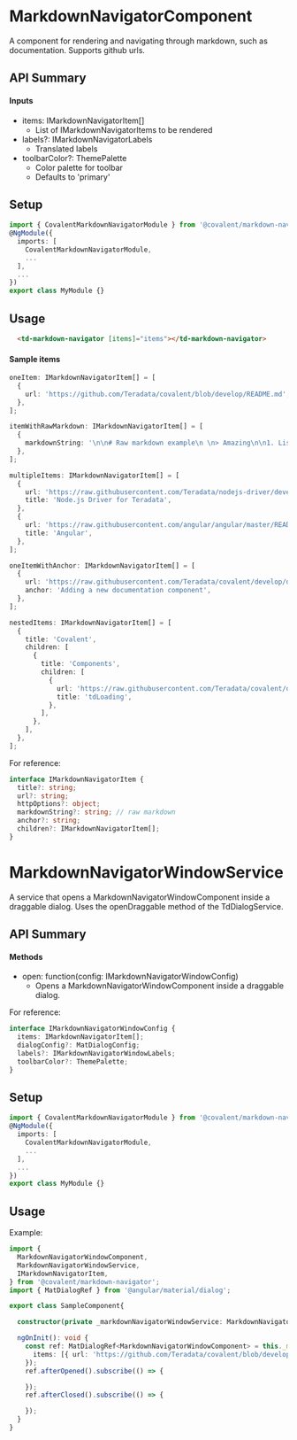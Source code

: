 # MarkdownNavigatorComponent

A component for rendering and navigating through markdown, such as documentation. Supports github urls.

## API Summary

#### Inputs
+ items: IMarkdownNavigatorItem[]
  + List of IMarkdownNavigatorItems to be rendered
+ labels?: IMarkdownNavigatorLabels
  + Translated labels
+ toolbarColor?: ThemePalette
  + Color palette for toolbar
  + Defaults to 'primary'

## Setup

```typescript
import { CovalentMarkdownNavigatorModule } from '@covalent/markdown-navigator';
@NgModule({
  imports: [
    CovalentMarkdownNavigatorModule,
    ...
  ],
  ...
})
export class MyModule {}
```

## Usage

```html
  <td-markdown-navigator [items]="items"></td-markdown-navigator>

```

#### Sample items

```typescript
oneItem: IMarkdownNavigatorItem[] = [
  {
    url: 'https://github.com/Teradata/covalent/blob/develop/README.md',
  },
];

itemWithRawMarkdown: IMarkdownNavigatorItem[] = [
  {
    markdownString: '\n\n# Raw markdown example\n \n> Amazing\n\n1. List\n2. of\n3. items\n\n',
  },
];

multipleItems: IMarkdownNavigatorItem[] = [
  {
    url: 'https://raw.githubusercontent.com/Teradata/nodejs-driver/develop/README.md',
    title: 'Node.js Driver for Teradata',
  },
  {
    url: 'https://raw.githubusercontent.com/angular/angular/master/README.md',
    title: 'Angular',
  },
];

oneItemWithAnchor: IMarkdownNavigatorItem[] = [
  {
    url: 'https://raw.githubusercontent.com/Teradata/covalent/develop/docs/DEVELOPER_GUIDE.md',
    anchor: 'Adding a new documentation component',
  },
];

nestedItems: IMarkdownNavigatorItem[] = [
  {
    title: 'Covalent',
    children: [
      {
        title: 'Components',
        children: [
          {
            url: 'https://raw.githubusercontent.com/Teradata/covalent/develop/src/platform/core/loading/README.md',
            title: 'tdLoading',
          },
        ],
      },
    ],
  },
];

```

For reference:
```typescript
interface IMarkdownNavigatorItem {
  title?: string;
  url?: string;
  httpOptions?: object;
  markdownString?: string; // raw markdown
  anchor?: string;
  children?: IMarkdownNavigatorItem[];
}
```

# MarkdownNavigatorWindowService

A service that opens a MarkdownNavigatorWindowComponent inside a draggable dialog. Uses the openDraggable method of the TdDialogService.

## API Summary

#### Methods

+ open: function(config: IMarkdownNavigatorWindowConfig)
  + Opens a MarkdownNavigatorWindowComponent inside a draggable dialog.

For reference:
```typescript
interface IMarkdownNavigatorWindowConfig {
  items: IMarkdownNavigatorItem[];
  dialogConfig?: MatDialogConfig;
  labels?: IMarkdownNavigatorWindowLabels;
  toolbarColor?: ThemePalette;
}
```

## Setup

```typescript
import { CovalentMarkdownNavigatorModule } from '@covalent/markdown-navigator';
@NgModule({
  imports: [
    CovalentMarkdownNavigatorModule,
    ...
  ],
  ...
})
export class MyModule {}
```


## Usage

Example:

```typescript
import {
  MarkdownNavigatorWindowComponent,
  MarkdownNavigatorWindowService,
  IMarkdownNavigatorItem,
} from '@covalent/markdown-navigator';
import { MatDialogRef } from '@angular/material/dialog';

export class SampleComponent{

  constructor(private _markdownNavigatorWindowService: MarkdownNavigatorWindowService) {}

  ngOnInit(): void {
    const ref: MatDialogRef<MarkdownNavigatorWindowComponent> = this._markdownNavigatorWindowService.open({
      items: [{ url: 'https://github.com/Teradata/covalent/blob/develop/README.md' }]
    });
    ref.afterOpened().subscribe(() => {

    });
    ref.afterClosed().subscribe(() => {

    });
  }
}
```
